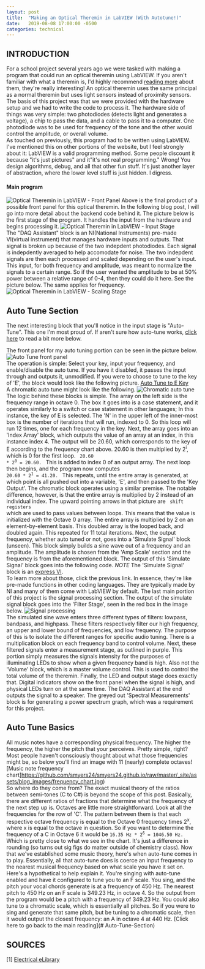 ```yaml
---
layout: post
title:  "Making an Optical Theremin in LabVIEW (With Autotune!)"
date:   2019-08-08 17:00:00 -0500
categories: technical
---
```


## INTRODUCTION
For a school project several years ago we were tasked with making a program that could run an optical theremin using LabVIEW. If you aren't familiar with what a theremin is, I'd highly recommend [reading more](https://electronics.howstuffworks.com/gadgets/audio-music/theremin.htm/printable) about them, they're really interesting! An optical theremin uses the same principal as a normal theremin but uses light sensors instead of proximity sensors. <br>
The basis of this project was that we were provided with the hardware setup and we had to write the code to process it. The hardware side of things was very simple: two photodiodes (detects light and generates a voltage), a chip to pass the data, and a cable to pass it to a computer. One photodiode was to be used for frequency of the tone and the other would control the amplitude, or overall volume.  <br>
As touched on previously, this program had to be written using LabVIEW. I've mentioned this on other portions of the website, but I feel strongly about it: LabVIEW is a valid programming method. Some people discount it because "it's just pictures" and it"it's not real programming." Wrong! You design algorithms, debug, and all that other fun stuff. It's just another layer of abstraction, where the lower level stuff is just hidden. I digress.

#### Main program
![Optical Theremin in LabVIEW - Front Panel](https://github.com/smyers24/smyers24.github.io/raw/master/_site/assets/blog_images/opticaltheremin_frontpanel.png) 
Above is the final product of a possible front panel for this optical theremin. In the following blog post, I will go into more detail about the backend code behind it.
The picture below is the first stage of the program. It handles the input from the hardware and begins processing it.
![Optical Theremin in LabVIEW - Input Stage](https://github.com/smyers24/smyers24.github.io/raw/master/_site/assets/blog_images/opticaltheremin_input.png) <br>
The "DAQ Assistant" block is an NI(National Instruments) pre-made VI(virtual instrument) that manages hardware inputs and outputs. That signal is broken up because of the two indepdent photodiodes. Each signal is indepdently averaged to help accomodate for noise. The two indepdent signals are then each processed and scaled depending on the user's input. This input, for both frequency and amplitude, was meant to normalize the signals to a certain range. So if the user wanted the amplitude to be at 50% power between a relative range of 0-4, then they could do it here. See the picture below. The same applies for frequency.
![Optical Theremin in LabVIEW - Scaling Stage](https://github.com/smyers24/smyers24.github.io/raw/master/_site/assets/blog_images/opticaltheremin_ampscale.png)

## Auto Tune Section
The next interesting block that you'll notice in the input stage is "Auto-Tune". This one I'm most proud of. If aren't sure how auto-tune works, [click here](#Auto-Tune-Basics) to read a bit more below.

The front panel for my auto tuning portion can be seen in the picture below.
![Auto Tune front panel](https://github.com/smyers24/smyers24.github.io/raw/master/_site/assets/blog_images/opticaltheremin_autotune_frontpanel.png)<br>
The operation is simple: Select your key, input your frequency, and enable/disable the auto tune. If you have it disabled, it passes the input through and outputs it, unmodified. If you were to choose to tune to the key of 'E', the block would look like the following picture. 
[Auto Tune to E Key](https://github.com/smyers24/smyers24.github.io/raw/master/_site/assets/blog_images/opticaltheremin_ekey.png) <br>
A chromatic auto tune might look like the following.
![Chromatic auto tune](https://github.com/smyers24/smyers24.github.io/raw/master/_site/assets/blog_images/opticaltheremin_chromatic.png)<br> 
The logic behind these blocks is simple. The array on the left side is the frequency range in octave 0. The box it goes into is a case statement, and it operates similarly to a switch or case statement in other languages; In this instance, the key of E is selected. The 'N' in the upper left of the inner-most box is the number of iterations that will run, indexed to 0. So this loop will run 12 times, one for each frequency in the key. Next, the array goes into an 'Index Array' block, which outputs the value of an array at an index, in this instance index 4. The output will be 20.60, which corresponds to the key of E according to the frequency chart above. 20.60 is then multiplied by 2<sup>i</sup>, which is 0 for the first loop. <code> 20.60 * 2<sup>0</sup> = 20.60. </code>  This is added to index 0 of an output array. The next loop then begins, and the program now computes <code> 20.60 * 2<sup>1</sup> = 41.20. </code> This repeats, until the entire array is generated, at which point is all pushed out into a variable, 'E', and then passed to the 'Key Output'. 
The chromatic block operates using a similar premise. The notable difference, however, is that the entire array is multiplied by 2 instead of an individual index. The upward pointing arrows in that picture are <code> shift registers </code> which are used to pass values between loops. This means that the value is initialized with the Octave 0 array. The entire array is multiplied by 2 on an element-by-element basis. This doubled array is the looped back, and doubled again. This repeated for 11 total iterations. 
Next, the output frequency, whether auto tuned or not, goes into a 'Simulate Signal' block (unseen). This block simply builds a sine wave out of a frequency and an amplitude. The amplitude is chosen from the 'Amp Scale' section and the frequency is from the aforementioned block. The output of this 'Simulate Signal' block goes into the following code. 
*NOTE* The 'Simulate Signal' block is an [express VI](https://zone.ni.com/reference/en-XX/help/371361R-01/lvconcepts/expressvis/). <br> To learn more about those, click the previous link. In essence, they're like pre-made functions in other coding languages. They are typically made by NI and many of them come with LabVIEW by default.
The last main portion of this project is the signal processing section. The output of the simulate signal block goes into the 'Filter Stage', seen in the red box in the image below. 
![Signal processing](https://github.com/smyers24/smyers24.github.io/raw/master/_site/assets/blog_images/opticaltheremin_outputs.png)<br>
The simulated sine wave enters three different types of filters: lowpass, bandpass, and highpass. These filters respectively filter our high frequency, an upper and lower bound of frequencies, and low frequency. The purpose of this is to isolate the different ranges for specific audio tuning. There is a multiplication block on each frequency band to control volume. 
Next, these filtered signals enter a measurement stage, as outlined in purple. This portion simply measures the signals intensity for the purposes of illuminating LEDs to show when a given frequency band is high. Also not the 'Volume' block, which is a master volume control. This is used to control the total volume of the theremin. 
Finally, the LED and output stage does exactly that. Digital indicators show on the front panel when the signal is high, and physical LEDs turn on at the same time. The DAQ Assistant at the end outputs the signal to a speaker. The greyed out 'Spectral Measurements' block is for generating a power spectrum graph, which was a requirement for this project. 

## Auto Tune Basics
All music notes have a corresponding physical frequency. The higher the frequency, the higher the pitch that your perceives. Pretty simple, right? Most people haven't consciously thought about what those frequencies might be, so below you'll find an image with 11 (nearly) complete octaves![Music note frequency chart]https://github.com/smyers24/smyers24.github.io/raw/master/_site/assets/blog_images/frequency_chart.jpg) <br>
So where do they come from? The exact musical theory of the ratios between semi-tones (C to C#) is beyond the scope of this post. Basically, there are different ratios of fractions that determine what the frequency of the next step up is.
Octaves are little more straightforward. Look at all the frequencies for the row of 'C'. The pattern between them is that each respective octave frequency is equal to the Octave 0 frequency times 2<sup>x</sup>, where x is equal to the octave in question. So if you want to determine the frequency of a C in Octave 6 it would be 
<code>16.35 Hz * 2<sup>6</sup> = 1046.50 Hz.</code>
Which is pretty close to what we see in the chart. It's just a difference in rounding (so turns out sig figs do matter outside of chemistry class).
Now that we've established some music theory, here's when auto-tune comes in to play. Essentially, all that auto-tune does is coerce an input frequency to the nearest musical frequency based on what scale you have it set on.
Here's a hypothetical to help explain it. You're singing with auto-tune enabled and have it configured to tune you to an F scale. You sing, and the pitch your vocal chords generate is at a frequency of 450 Hz. The nearest pitch to 450 Hz on an F scale is 349.23 Hz, in octave 4. So the output from the program would be a pitch with a frequency of 349.23 Hz. 
You could also tune to a chromatic scale, which is essentially all pitches. So if you were to sing and generate that same pitch, but be tuning to a chromatic scale, then it would output the closest frequency: an A in octave 4 at 440 Hz. 
[Click here to go back to the main reading](# Auto-Tune-Section)

## SOURCES

[1] [Electrical eLibrary](http://www.electricalelibrary.com/en/2018/08/26/arduino-tutorial-part-9-music-and-keypad/)